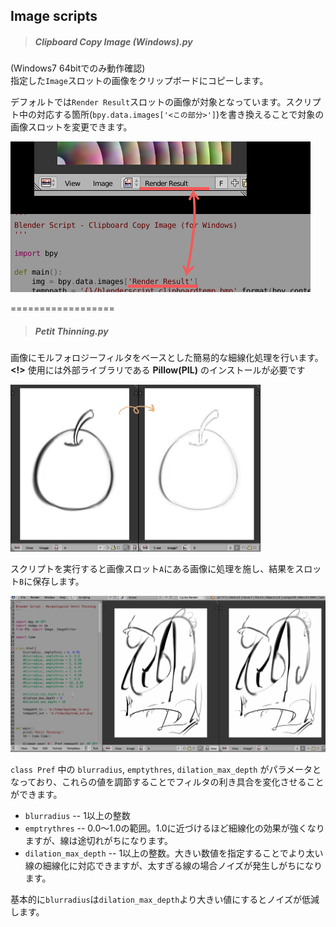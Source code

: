 ## Image scripts


> ##### Clipboard Copy Image (Windows).py

(Windows7 64bitでのみ動作確認)  
指定した`Image`スロットの画像をクリップボードにコピーします。

デフォルトでは`Render Result`スロットの画像が対象となっています。スクリプト中の対応する箇所(`bpy.data.images['<この部分>']`)を書き換えることで対象の画像スロットを変更できます。

![image](./docs/img/c.png)


==================

> ##### Petit Thinning.py

画像にモルフォロジーフィルタをベースとした簡易的な細線化処理を行います。  
**<!>** 使用には外部ライブラリである **Pillow(PIL)** のインストールが必要です

<img src="./docs/img/Petit Thinning - a.jpg" width="400px">

スクリプトを実行すると画像スロット`A`にある画像に処理を施し、結果をスロット`B`に保存します。

<img src="./docs/img/Petit Thinning - b.gif" width="700px">

`class Pref` 中の `blurradius`, `emptythres`, `dilation_max_depth` がパラメータとなっており、これらの値を調節することでフィルタの利き具合を変化させることができます。

* `blurradius` -- 1以上の整数
* `emptrythres` -- 0.0～1.0の範囲。1.0に近づけるほど細線化の効果が強くなりますが、線は途切れがちになります。
* `dilation_max_depth` -- 1以上の整数。大きい数値を指定することでより太い線の細線化に対応できますが、太すぎる線の場合ノイズが発生しがちになります。

基本的に`blurradius`は`dilation_max_depth`より大きい値にするとノイズが低減します。
